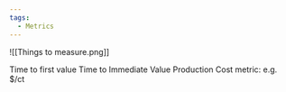 ```yaml
---
tags:
  - Metrics
---
```

![[Things to measure.png]]

Time to first value
Time to Immediate Value
Production Cost metric: e.g. $/ct
